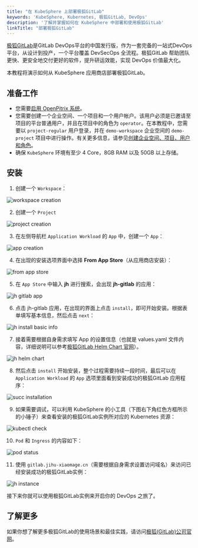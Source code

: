 ```yaml
---
title: "在 KubeSphere 上部署极狐GitLab"
keywords: 'KubeSphere, Kubernetes, 极狐GitLab, DevOps'
description: '了解并掌握如何在 KubeSphere 中部署和使用极狐GitLab'
linkTitle: "部署极狐GitLab"
---
```


[极狐GitLab](https://gitlab.cn)是GitLab DevOps平台的中国发行版，作为一套完备的一站式DevOps平台，从设计到投产，一个平台覆盖 DevSecOps 全流程。极狐GitLab 帮助团队更快、更安全地交付更好的软件，提升研运效能，实现 DevOps 价值最大化。

本教程将演示如何从 KubeSphere 应用商店部署极狐GitLab。

## **准备工作**


- 您需要[启用 OpenPitrix 系统](../../../pluggable-components/app-store/)。
- 您需要创建一个企业空间、一个项目和一个用户帐户。该用户必须是已邀请至项目的平台普通用户，并且在项目中的角色为 `operator`。在本教程中，您需要以 `project-regular` 用户登录，并在 `demo-workspace` 企业空间的 `demo-project` 项目中进行操作。有关更多信息，请参见[创建企业空间、项目、用户和角色](../../../quick-start/create-workspace-and-project/)。
- 确保 `KubeSphere` 环境有至少 4 Core，8GB RAM 以及 50GB 以上存储。

## 安装

1. 创建一个 `Workspace`：

![workspace creation](/images/docs/v3.3/zh-cn/appstore/built-in-apps/jh-app/workspace-creation.png)

2. 创建一个 `Project`

![project creation](/images/docs/v3.3/zh-cn/appstore/built-in-apps/jh-app/project-creation.png)

3. 在左侧导航栏 `Application Workload` 的 `App` 中，创建一个 `App`：

![app creation](/images/docs/v3.3/zh-cn/appstore/built-in-apps/jh-app/app-creation.png)

4. 在出现的安装选项界面中选择 **From App Store**（从应用商店安装）：

![from app store](/images/docs/v3.3/zh-cn/appstore/built-in-apps/jh-app/from-app-store.png)

5. 在 `App Store` 中输入 **jh** 进行搜索，会出现 **jh-gitlab** 的应用：

![jh gitlab app](/images/docs/v3.3/zh-cn/appstore/built-in-apps/jh-app/jihu-gitlab-app.png) 

6. 点击 jh-gitlab 应用，在出现的界面上点击 `install`，即可开始安装。根据表单填写基本信息，然后点击 `next`：

![jh install basic info](/images/docs/v3.3/zh-cn/appstore/built-in-apps/jh-app/jh-install-basic-info.png)

7. 接着需要根据自身需求填写 App 的设置信息（也就是 values.yaml 文件内容，详细说明可以参考[极狐GitLab Helm Chart 官网](https://jihulab.com/gitlab-cn/charts/gitlab/-/blob/main-jh/values.yaml)）。

![jh helm chart](/images/docs/v3.3/zh-cn/appstore/built-in-apps/jh-app/jh-helm-charts.png)

8. 然后点击 `install` 开始安装，整个过程需要持续一段时间，最后可以在 `Application Workload` 的 `App` 选项里面看到安装成功的极狐GitLab 应用程序：

![succ installation](/images/docs/v3.3/zh-cn/appstore/built-in-apps/jh-app/succ-installation.png)

9. 如果需要调试，可以利用 KubeSphere 的小工具（下图右下角红色方框所示的小锤子）来查看安装的极狐GitLab实例所对应的 Kubernetes 资源：

![kubectl check](/images/docs/v3.3/zh-cn/appstore/built-in-apps/jh-app/kubectl-check.png)

10. `Pod` 和  `Ingress` 的内容如下：

![pod status](/images/docs/v3.3/zh-cn/appstore/built-in-apps/jh-app/pod-status.png)

11. 使用 `gitlab.jihu-xiaomage.cn`（需要根据自身需求设置访问域名）来访问已经安装成功的极狐GitLab实例：

![jh instance](/images/docs/v3.3/zh-cn/appstore/built-in-apps/jh-app/jh-instance.png)

接下来你就可以使用极狐GitLab实例来开启你的 DevOps 之旅了。

## 了解更多

如果你想了解更多极狐GitLab的使用场景和最佳实践，请访问[极狐(GitLab)公司官网](https://gitlab.cn)。
